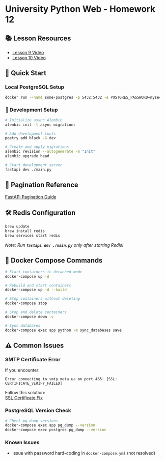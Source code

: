 # University Python Web - Homework 12


## 📚 Lesson Resources

- [Lesson 9 Video](https://www.youtube.com/watch?v=w-xbSutnP0Q\&t=1s)
- [Lesson 10 Video](https://www.youtube.com/watch?v=r3xDHqpTOSo\&t=1s)

## 🚀 Quick Start

### Local PostgreSQL Setup

```bash
docker run --name some-postgres -p 5432:5432 -e POSTGRES_PASSWORD=mysecretpassword -d postgres
```

### 🔧 Development Setup

```bash
# Initialize async Alembic
alembic init -t async migrations

# Add development tools
poetry add black -G dev

# Create and apply migrations
alembic revision --autogenerate -m "Init"
alembic upgrade head

# Start development server
fastapi dev ./main.py
```

## 📖 Pagination Reference

[FastAPI Pagination Guide](https://uriyyo-fastapi-pagination.netlify.app/)

## 🛠 Redis Configuration

```bash
brew update
brew install redis
brew services start redis
```

*Note: Run ****`fastapi dev ./main.py`**** only after starting Redis!*

## 🐳 Docker Compose Commands

```bash
# Start containers in detached mode
docker-compose up -d

# Rebuild and start containers
docker-compose up -d --build

# Stop containers without deleting
docker-compose stop

# Stop and delete containers
docker-compose down -v

# Sync databases
docker-compose exec app python -m sync_databases save
```

## ⚠️ Common Issues

### SMTP Certificate Error

If you encounter:

```
Error connecting to smtp.meta.ua on port 465: [SSL: CERTIFICATE_VERIFY_FAILED]
```

Follow this solution:\
[SSL Certificate Fix](https://stackoverflow.com/questions/52805115/certificate-verify-failed-unable-to-get-local-issuer-certificate)

### PostgreSQL Version Check

```bash
# Check pg_dump versions
docker-compose exec app pg_dump --version
docker-compose exec postgres pg_dump --version
```

### Known Issues

- Issue with password hard-coding in `docker-compose.yml` (not resolved)
